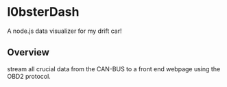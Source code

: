 # l0bsterDash
A node.js data visualizer for my drift car!

## Overview
stream all crucial data from the CAN-BUS to a front end webpage using the OBD2 protocol. 
